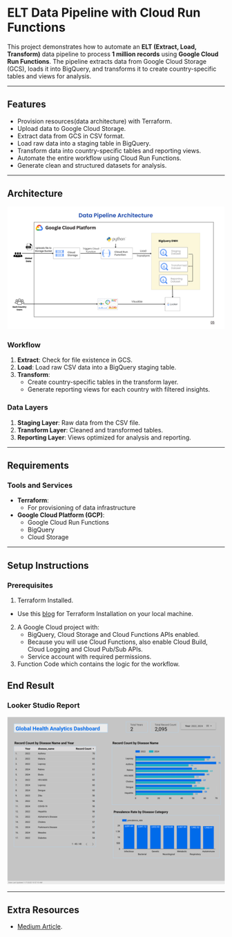# ELT Data Pipeline with Cloud Run Functions

This project demonstrates how to automate an **ELT (Extract, Load, Transform)** data pipeline to process **1 million records** using **Google Cloud Run Functions**. The pipeline extracts data from Google Cloud Storage (GCS), loads it into BigQuery, and transforms it to create country-specific tables and views for analysis.

---

## Features

- Provision resources(data architecture) with Terraform.
- Upload data to Google Cloud Storage.
- Extract data from GCS in CSV format.
- Load raw data into a staging table in BigQuery.
- Transform data into country-specific tables and reporting views.
- Automate the entire workflow using Cloud Run Functions.
- Generate clean and structured datasets for analysis.

---

## Architecture

![image](https://github.com/Chisomnwa/ELT_Pipeleine_with_Cloud_Run_Functions/blob/main/project_files/data_pipeline_architecture.png)


### Workflow
1. **Extract**: Check for file existence in GCS.
2. **Load**: Load raw CSV data into a BigQuery staging table.
3. **Transform**:
   - Create country-specific tables in the transform layer.
   - Generate reporting views for each country with filtered insights.

### Data Layers
1. **Staging Layer**: Raw data from the CSV file.
2. **Transform Layer**: Cleaned and transformed tables.
3. **Reporting Layer**: Views optimized for analysis and reporting.

---

## Requirements

### Tools and Services
- **Terraform**:
  - For provisioning of data infrastructure
- **Google Cloud Platform (GCP)**:
  - Google Cloud Run Functions
  - BigQuery
  - Cloud Storage

---

## Setup Instructions

### Prerequisites
1. Terraform Installed.
  - Use this [blog](https://developer.hashicorp.com/terraform/tutorials/aws-get-started/install-cli) for Terraform Installation on your local machine.
2. A Google Cloud project with:
   - BigQuery, Cloud Storage and Cloud Functions APIs enabled.
   - Because you will use Cloud Functions, also enable Cloud Build, Cloud Logging and Cloud Pub/Sub APIs.
   - Service account with required permissions.
3. Function Code which contains the logic for the workflow.

## End Result

### Looker Studio Report

![image](https://github.com/Chisomnwa/ELT_Pipeleine_with_Cloud_Run_Functions/blob/main/project_files/google_looker_studio_dashboard.png)

---
 ## Extra Resources
 - [Medium Article](https://medium.com/towards-data-engineering/automating-elt-data-pipeline-with-cloud-run-functions-443622a99aa0).
   